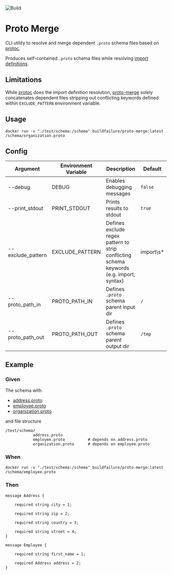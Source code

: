 ![Build](https://github.com/build-failure/proto-merge/actions/workflows/main.yml/badge.svg)

# Proto Merge
CLI utility to resolve and merge dependent `.proto` schema files based on [protoc](https://github.com/protocolbuffers/protobuf).

Produces self-contained `.proto` schema files while resolving [import definitions](https://developers.google.com/protocol-buffers/docs/proto3#importing_definitions).

## Limitations
While [protoc](https://github.com/protocolbuffers/protobuf) does the import definition resolution, [proto-merge](./) solely concatenates
dependent files stripping out conflicting keywords defined within `EXCLUDE_PATTERN` environment variable.

## Usage

    docker run -v "./test/schema:/schema" buildfailure/proto-merge:latest /schema/organization.proto

## Config

| Argument | Environment Variable  | Description | Default |
|---|---|---|---|
| --debug | DEBUG | Enables debugging messages  | `false` |
| --print_stdout  | PRINT_STDOUT  | Prints results to stdout | `true` |
| --exclude_pattern  | EXCLUDE_PATTERN  | Defines exclude regex pattern to strip conflicting schema keywords (e.g. import, syntax) | import\s*|package\s*|syntax\s*= |
| --proto_path_in  | PROTO_PATH_IN  | Defines `.proto` schema parent input dir  | `/` |
| --proto_path_out  | PROTO_PATH_OUT  | Defines `.proto` schema parent output dir  | `/tmp` |

## Example

### Given

The schema with
- [address.proto](./test/schema/address.proto)
- [employee.proto](./test/schema/employee.proto)
- [organization.proto](./test/schema/organization.proto)

and file structure

    /test/schema/
                address.proto
                employee.proto          # depends on address.proto
                organization.proto      # depends on employee.proto

### When

    docker run -v "./test/schema:/schema" buildfailure/proto-merge:latest /schema/employee.proto

### Then

    message Address {

        required string city = 1;

        required string zip = 2;

        required string country = 3;

        required string street = 4;
    }

    message Employee {

        required string first_name = 1;

        required Address address = 2;
    }

